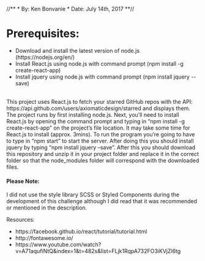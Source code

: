 //**
    * By: Ken Bonvanie
    * Date: July 14th, 2017
**//

<h1>Prerequisites:</h1>
<ul>
   <li>Download and install the latest version of node.js (https://nodejs.org/en/)</li>
   <li>Install React.js using node.js with command prompt (npm install -g create-react-app)</li>
   <li>Install jquery using node.js with command prompt (npm install jquery --save)</li>
</ul>
<br/>
This project uses React.js to fetch your starred GitHub repos with the API: https://api.github.com/users/axiomaticdesign/starred and displays them. The project runs by first installing node.js. Next, you’ll need to install React.js by opening the command prompt and typing in “npm install -g create-react-app” on the project’s file location. It may take some time for React.js to install (approx. 3mins). To run the program you’re going to have to type in “npm start” to start the server. After doing this you should install jquery by typing “npm install jquery –save”. After this you should download this repository and unzip it in your project folder and replace it in the correct folder so that the node_modules folder will correspond with the downloaded files.

<h4><b>Please Note:</b></h4> I did not use the style library SCSS or Styled Components during the development of this challenge although I did read that it was recommended or mentioned in the description.

Resources: 
<ul>
   <li>https://facebook.github.io/react/tutorial/tutorial.html</li>
   <li>http://fontawesome.io/</li>
   <li>https://www.youtube.com/watch?v=A71aqufiNtQ&index=1&t=482s&list=FLjk1RqpA732FO3iKVjZl6tg</li>
</ul>
